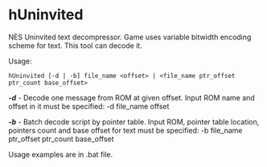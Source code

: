 hUninvited
=========
NES Uninvited text decompressor. Game uses variable bitwidth encoding scheme for text. This tool can decode it.


Usage:
```
hUninvited [-d | -b] file_name <offset> | <file_name ptr_offset ptr_count base_offset>
```


***-d*** - Decode one message from ROM at given offset. Input ROM name and offset in it must be specified: -d file_name offset

***-b*** - Batch decode script by pointer table. Input ROM, pointer table location, pointers count and base offset for text  must be specified: -b file_name ptr_offset ptr_count base_offset

Usage examples are in .bat file.